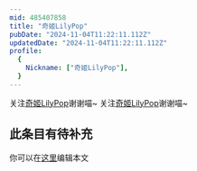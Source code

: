 ```yaml
---
mid: 485407858
title: "奇姬LilyPop"
pubDate: "2024-11-04T11:22:11.112Z"
updatedDate: "2024-11-04T11:22:11.112Z"
profile:
  {
    Nickname: ["奇姬LilyPop"],
  }
---
```


关注[奇姬LilyPop](https://space.bilibili.com/485407858)谢谢喵~ 关注[奇姬LilyPop](https://space.bilibili.com/485407858)谢谢喵~

## 此条目有待补充
你可以在[这里](https://github.com/Yuhanawa/VTuber.ICU-Content/edit/master/v/奇姬LilyPop/index.md)编辑本文
